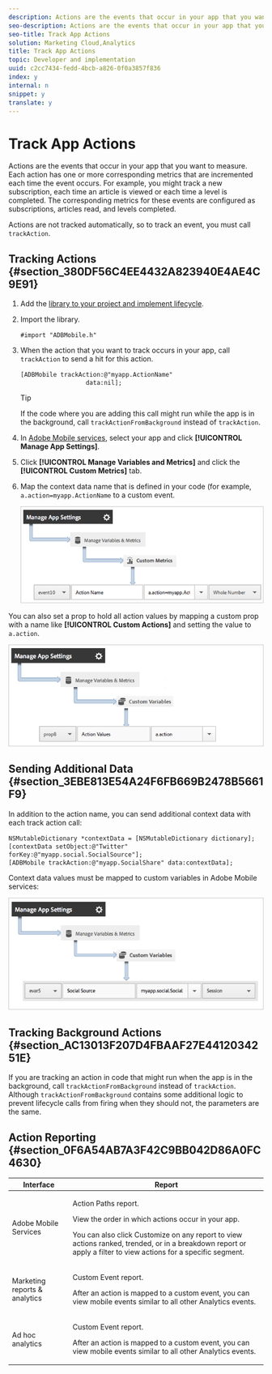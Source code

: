 ```yaml
---
description: Actions are the events that occur in your app that you want to measure. Each action has one or more corresponding metrics that are incremented each time the event occurs. For example, you might track a new subscription, each time an article is viewed or each time a level is completed. The corresponding metrics for these events are configured as subscriptions, articles read, and levels completed.
seo-description: Actions are the events that occur in your app that you want to measure. Each action has one or more corresponding metrics that are incremented each time the event occurs. For example, you might track a new subscription, each time an article is viewed or each time a level is completed. The corresponding metrics for these events are configured as subscriptions, articles read, and levels completed.
seo-title: Track App Actions
solution: Marketing Cloud,Analytics
title: Track App Actions
topic: Developer and implementation
uuid: c2cc7434-fedd-4bcb-a826-0f0a3857f836
index: y
internal: n
snippet: y
translate: y
---
```


# Track App Actions

Actions are the events that occur in your app that you want to measure. Each action has one or more corresponding metrics that are incremented each time the event occurs. For example, you might track a new subscription, each time an article is viewed or each time a level is completed. The corresponding metrics for these events are configured as subscriptions, articles read, and levels completed.

<a id="section_6DCAFC20F3444CFF9848C1D66E73BD5C"></a>

Actions are not tracked automatically, so to track an event, you must call `trackAction`.

## Tracking Actions {#section_380DF56C4EE4432A823940E4AE4C9E91}

1. Add the [library to your project and implement lifecycle](../getting_started/dev_qs.md#concept_13176B6E37F547D6935E37125F457972). 
1. Import the library.

   ```
   #import "ADBMobile.h"
   ```

1. When the action that you want to track occurs in your app, call `trackAction` to send a hit for this action.

   ```
   [ADBMobile trackAction:@"myapp.ActionName"  
                     data:nil];
   ```

   >[!TIP]
   >
   >If the code where you are adding this call might run while the app is in the background, call `trackActionFromBackground` instead of `trackAction`.

1. In [Adobe Mobile services](https://mobilemarketing.adobe.com/), select your app and click **[!UICONTROL Manage App Settings]**. 

1. Click **[!UICONTROL Manage Variables and Metrics]** and click the **[!UICONTROL Custom Metrics]** tab. 

1. Map the context data name that is defined in your code (for example, `a.action=myapp.ActionName` to a custom event.

   <a id="fig_D7F4728683364923B89CEAC09BABEBC1"></a>

   ![](assets/map-event-context-data.png)

You can also set a prop to hold all action values by mapping a custom prop with a name like **[!UICONTROL Custom Actions]** and setting the value to `a.action`.

![](assets/map-custom-prop.png)

## Sending Additional Data {#section_3EBE813E54A24F6FB669B2478B5661F9}

In addition to the action name, you can send additional context data with each track action call:

```
NSMutableDictionary *contextData = [NSMutableDictionary dictionary]; 
[contextData setObject:@"Twitter" forKey:@"myapp.social.SocialSource"]; 
[ADBMobile trackAction:@"myapp.SocialShare" data:contextData];
```

Context data values must be mapped to custom variables in Adobe Mobile services: 

![](assets/map-variable-context-action.png)  

## Tracking Background Actions {#section_AC13013F207D4FBAAF27E4412034251E}

If you are tracking an action in code that might run when the app is in the background, call `trackActionFromBackground` instead of `trackAction`. Although `trackActionFromBackground` contains some additional logic to prevent lifecycle calls from firing when they should not, the parameters are the same.

## Action Reporting {#section_0F6A54AB7A3F42C9BB042D86A0FC4630}

<table id="table_1715AF0A897C40A39604500C6ABFBFE6"> 
 <thead> 
  <tr> 
   <th colname="col1" class="entry"> Interface </th> 
   <th colname="col2" class="entry"> Report </th> 
  </tr> 
 </thead>
 <tbody> 
  <tr> 
   <td colname="col1"> Adobe Mobile Services </td> 
   <td colname="col2"> <p> <span class="uicontrol"> Action Paths </span> report. </p> <p>View the order in which actions occur in your app. </p> <p>You can also click <span class="uicontrol"> Customize </span> on any report to view actions ranked, trended, or in a breakdown report or apply a filter to view actions for a specific segment. </p> </td> 
  </tr> 
  <tr> 
   <td colname="col1"> Marketing reports &amp; analytics </td> 
   <td colname="col2"> <p> <span class="uicontrol"> Custom Event </span> report. </p> <p>After an action is mapped to a custom event, you can view mobile events similar to all other Analytics events. </p> </td> 
  </tr> 
  <tr> 
   <td colname="col1"> Ad hoc analytics </td> 
   <td colname="col2"> <p> <span class="uicontrol"> Custom Event </span> report. </p> <p>After an action is mapped to a custom event, you can view mobile events similar to all other Analytics events. </p> </td> 
  </tr> 
 </tbody> 
</table>

